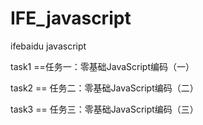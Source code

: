 # IFE_javascript
ifebaidu javascript

task1 ==任务一：零基础JavaScript编码（一）

task2 == 任务二：零基础JavaScript编码（二）

task3 == 任务三：零基础JavaScript编码（三）
